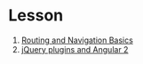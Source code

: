 # Lesson

1. [Routing and Navigation Basics](https://www.youtube.com/watch?v=Uvj_7ZMrHmg)
2. [jQuery plugins and Angular 2](http://www.radzen.com/blog/jquery-plugins-and-angular/)
